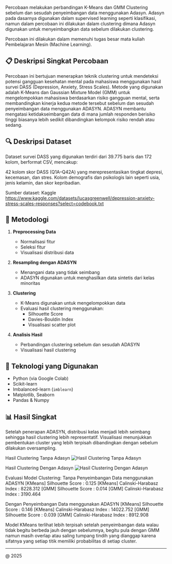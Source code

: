 Percobaan melakukan perbandingan K-Means dan GMM Clustering sebelum dan sesudah penyeimbangan data menggunakan Adasyn.
Adasyn pada dasarnya digunakan dalam supervised learning seperti klasifikasi, namun dalam percobaan ini dilakukan dalam clustering dimana Adasyn digunakan untuk menyeimbangkan data sebelum dilakukan clustering.

Percobaan ini dilakukan dalam memenuhi tugas besar mata kuliah Pembelajaran Mesin (Machine Learning).

## 📋 Deskripsi Singkat Percobaan

Percobaan ini bertujuan menerapkan teknik clustering untuk mendeteksi potensi gangguan kesehatan mental pada mahasiswa menggunakan hasil survei DASS (Depression, Anxiety, Stress Scales).
Metode yang digunakan adalah K-Means dan Gaussian Mixture Model (GMM) untuk mengelompokkan mahasiswa berdasarkan risiko gangguan mental, serta membandingkan kinerja kedua metode tersebut sebelum dan sesudah penyeimbangan data menggunakan ADASYN.
ADASYN membantu mengatasi ketidakseimbangan data di mana jumlah responden berisiko tinggi biasanya lebih sedikit dibandingkan kelompok risiko rendah atau sedang.

## 🔍 Deskripsi Dataset

Dataset survei DASS yang digunakan terdiri dari 39.775 baris dan 172 kolom, berformat CSV, mencakup:

42 kolom skor DASS (Q1A–Q42A) yang merepresentasikan tingkat depresi, kecemasan, dan stres.
Kolom demografis dan psikologis lain seperti usia, jenis kelamin, dan skor kepribadian.

Sumber dataset:
Kaggle https://www.kaggle.com/datasets/lucasgreenwell/depression-anxiety-stress-scales-responses?select=codebook.txt

## 📌 Metodologi

1. **Preprocessing Data**
   - Normalisasi fitur
   - Seleksi fitur
   - Visualisasi distribusi data

2. **Resampling dengan ADASYN**
   - Menangani data yang tidak seimbang
   - ADASYN digunakan untuk menghasilkan data sintetis dari kelas minoritas

3. **Clustering**
   - K-Means digunakan untuk mengelompokkan data
   - Evaluasi hasil clustering menggunakan:
     - Silhouette Score
     - Davies-Bouldin Index
     - Visualisasi scatter plot

4. **Analisis Hasil**
   - Perbandingan clustering sebelum dan sesudah ADASYN
   - Visualisasi hasil clustering

## 🔧 Teknologi yang Digunakan

- Python (via Google Colab)
- Scikit-learn
- Imbalanced-learn (`imblearn`)
- Matplotlib, Seaborn
- Pandas & Numpy

## 📊 Hasil Singkat

Setelah penerapan ADASYN, distribusi kelas menjadi lebih seimbang sehingga hasil clustering lebih representatif. Visualisasi menunjukkan pembentukan cluster yang lebih terpisah dibandingkan dengan sebelum dilakukan oversampling.

Hasil Clustering Tanpa Adasyn
![Hasil Clustering Tanpa Adasyn](dokumentasi_clustering/no_adasyn.png)

Hasil Clustering Dengan Adasyn
![Hasil Clustering Dengan Adasyn](dokumentasi_clustering/adasyn.png)

Evaluasi Model Clustering:
Tanpa Penyeimbangan Data menggunakan ADASYN
[KMeans] Silhouette Score         : 0.125
[KMeans] Calinski-Harabasz Index  : 8228.312
[GMM]    Silhouette Score         : 0.014
[GMM]    Calinski-Harabasz Index  : 3190.464

Dengan Penyeimbangan Data menggunakan ADASYN
[KMeans] Silhouette Score         : 0.146
[KMeans] Calinski-Harabasz Index  : 14022.752
[GMM]    Silhouette Score         : 0.039
[GMM]    Calinski-Harabasz Index  : 8912.908

Model KMeans terlihat lebih terpisah setelah penyeimbangan data walau tidak begitu berbeda jauh dengan sebelumnya, begitu pula dengan GMM namun masih overlap atau saling tumpang tindih yang dianggap karena sifatnya yang setiap titik memiliki probabilitas di setiap cluster.

---

@ 2025 
